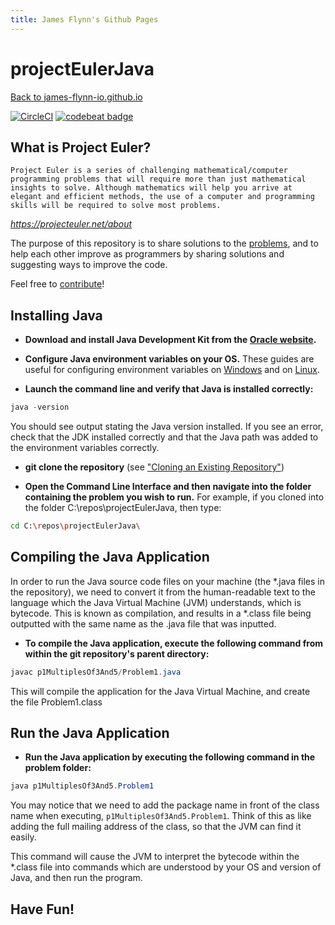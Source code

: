 ```yaml
---
title: James Flynn's Github Pages
---
```


# projectEulerJava

[Back to james-flynn-io.github.io](https://james-flynn-ie.github.io/)

[![CircleCI](https://circleci.com/gh/james-flynn-ie/projectEulerJava.svg?style=svg)](https://circleci.com/gh/james-flynn-ie/projectEulerJava) [![codebeat badge](https://codebeat.co/badges/93b68aa4-21f6-494d-979d-feda6f8ff5a4)](https://codebeat.co/projects/github-com-james-flynn-ie-projecteulerjava-master)

## What is Project Euler?

`Project Euler is a series of challenging mathematical/computer programming problems that will require more than just mathematical insights to solve. Although mathematics will help you arrive at elegant and efficient methods, the use of a computer and programming skills will be required to solve most problems.`

_<https://projecteuler.net/about>_

The purpose of this repository is to share solutions to the [problems](https://projecteuler.net/archives), and to help each other improve as programmers by sharing solutions and suggesting ways to improve the code.

Feel free to [contribute](https://james-flynn-ie.github.io/projectEulerJava/CONTRIBUTING.html)!

## Installing Java

* **Download and install Java Development Kit from the [Oracle website](https://www.oracle.com/technetwork/java/javase/downloads/index.html).**

* **Configure Java environment variables on your OS.** These guides are useful for configuring environment variables on [Windows](https://javatutorial.net/set-java-home-windows-10) and on [Linux](https://stackoverflow.com/questions/24641536/how-to-set-java-home-in-linux-for-all-users).

* **Launch the command line and verify that Java is installed correctly:**

```java
java -version
```

You should see output stating the Java version installed. If you see an error, check that the JDK installed correctly and that the Java path was added to the environment variables correctly.

* **git clone the repository** (see ["Cloning an Existing Repository"](https://git-scm.com/book/en/v2/Git-Basics-Getting-a-Git-Repository))  

* **Open the Command Line Interface and then navigate into the folder containing the problem you wish to run.** For example, if you cloned into the folder C:\repos\projectEulerJava, then type:

```bash
cd C:\repos\projectEulerJava\
```

## Compiling the Java Application

In order to run the Java source code files on your machine (the *.java files in the repository), we need to convert it from the human-readable text to the language which the Java Virtual Machine (JVM) understands, which is bytecode. This is known as compilation, and results in a *.class file being outputted with the same name as the .java file that was inputted.

* **To compile the Java application, execute the following command from within the git repository's parent directory:**

```java
javac p1MultiplesOf3And5/Problem1.java
```

This will compile the application for the Java Virtual Machine, and create the file Problem1.class

## Run the Java Application

* **Run the Java application by executing the following command in the problem folder:**

```java
java p1MultiplesOf3And5.Problem1
```

You may notice that we need to add the package name in front of the class name when executing, `p1MultiplesOf3And5.Problem1`. Think of this as like adding the full mailing address of the class, so that the JVM can find it easily.

This command will cause the JVM to interpret the bytecode within the *.class file into commands which are understood by your OS and version of Java, and then run the program.

## **Have Fun!**
